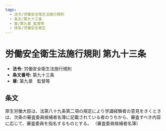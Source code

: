 ```yaml
---
tags:
  - 法令/労働安全衛生法施行規則
  - 条文/第九十三条
  - 章/第九章_監督等
  - 体系/労働安全衛生
---
```

# 労働安全衛生法施行規則 第九十三条

- **法令:** 労働安全衛生法施行規則
- **条文番号:** 第九十三条
- **章:** 第九章　監督等

## 条文
厚生労働大臣は、法第八十九条第二項の規定により学識経験者の意見をきくときは、次条の審査委員候補者名簿に記載されている者のうちから、審査すべき内容に応じて、審査委員を指名するものとする。
（審査委員候補者名簿）

